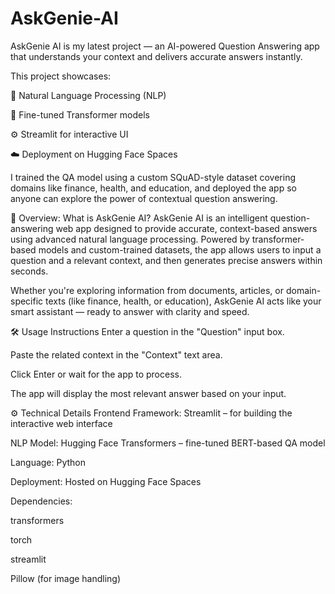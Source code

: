 # AskGenie-AI
AskGenie AI is my latest project — an AI-powered Question Answering app that understands your context and delivers accurate answers instantly.

This project showcases:

💬 Natural Language Processing (NLP)

🧠 Fine-tuned Transformer models

⚙️ Streamlit for interactive UI

☁️ Deployment on Hugging Face Spaces

I trained the QA model using a custom SQuAD-style dataset covering domains like finance, health, and education, and deployed the app so anyone can explore the power of contextual question answering.

🧞 Overview: What is AskGenie AI?
AskGenie AI is an intelligent question-answering web app designed to provide accurate, context-based answers using advanced natural language processing. Powered by transformer-based models and custom-trained datasets, the app allows users to input a question and a relevant context, and then generates precise answers within seconds.

Whether you're exploring information from documents, articles, or domain-specific texts (like finance, health, or education), AskGenie AI acts like your smart assistant — ready to answer with clarity and speed.

🛠️ Usage Instructions
Enter a question in the "Question" input box.

Paste the related context in the "Context" text area.

Click Enter or wait for the app to process.

The app will display the most relevant answer based on your input.

⚙️ Technical Details
Frontend Framework: Streamlit – for building the interactive web interface

NLP Model: Hugging Face Transformers – fine-tuned BERT-based QA model

Language: Python

Deployment: Hosted on Hugging Face Spaces

Dependencies:

transformers

torch

streamlit

Pillow (for image handling)
